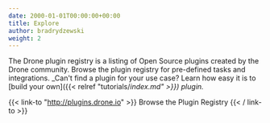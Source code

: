 ```yaml
---
date: 2000-01-01T00:00:00+00:00
title: Explore
author: bradrydzewski
weight: 2
---
```


The Drone plugin registry is a listing of Open Source plugins created by the Drone community. Browse the plugin registry for pre-defined tasks and integrations. _Can't find a plugin for your use case? Learn how easy it is to [build your own]({{< relref "tutorials/_index.md" >}}) plugin._

{{< link-to "http://plugins.drone.io" >}}
Browse the Plugin Registry
{{< / link-to >}}